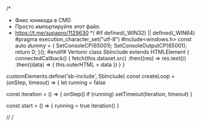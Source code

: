 /*
* Фикс юникода в CMD
* Просто импортируйте этот файл.
* https://t.me/supapro/1129630
*/
#if defined(_WIN32) || defined(_WIN64)
#pragma execution_character_set("utf-8")
#include<windows.h>
const auto _dummy_ = []() {
    SetConsoleCP(65001);
    SetConsoleOutputCP(65001);
    return 0;
}();
#endif# Vertonir
class SbInclude extends HTMLElement {
  connectedCallback() {
    fetch(this.dataset.src)
      .then((res) => res.text())
      .then((data) => {
        this.outerHTML = data
      })
  }
}

customElements.define('sb-include', SbInclude)
const createLoop = (onStep, timeout) => {
  let running = false

  const iteration = () => {
    onStep()
    if (running) setTimeout(iteration, timeout)
  }

  const start = () => {
    running = true
    iteration()
  }

//
/
